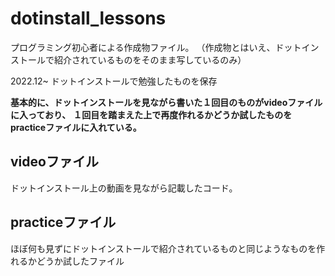 # dotinstall_lessons
プログラミング初心者による作成物ファイル。
（作成物とはいえ、ドットインストールで紹介されているものをそのまま写しているのみ）

2022.12~ ドットインストールで勉強したものを保存

**基本的に、ドットインストールを見ながら書いた１回目のものがvideoファイルに入っており、**
**１回目を踏まえた上で再度作れるかどうか試したものをpracticeファイルに入れている。**


## videoファイル
ドットインストール上の動画を見ながら記載したコード。

## practiceファイル
ほぼ何も見ずにドットインストールで紹介されているものと同じようなものを作れるかどうか試したファイル



